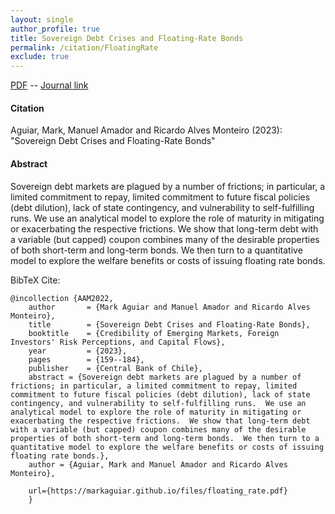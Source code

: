```yaml
---
layout: single 
author_profile: true 
title: Sovereign Debt Crises and Floating-Rate Bonds 
permalink: /citation/FloatingRate
exclude: true
---
```


[PDF](https://markaguiar.github.io/files/floating_rate.pdf) -- [Journal link](https://www.bcentral.cl/documents/33528/4396201/159-184-vol29.pdf/cbbe1119-bf91-525e-8ba4-af7dbf62997e?t=1691708894940)
#### Citation

Aguiar, Mark, Manuel Amador and Ricardo Alves Monteiro (2023): "Sovereign Debt Crises and Floating-Rate Bonds"

#### Abstract

Sovereign debt markets are plagued by a number of frictions; in particular, a limited commitment to repay, limited commitment to future fiscal policies (debt dilution), lack of state contingency, and vulnerability to self-fulfilling runs.  We use an analytical model to explore the role of maturity in mitigating or exacerbating the respective frictions.  We show that long-term debt with a variable (but capped) coupon combines many of the desirable properties of both short-term and long-term bonds.  We then turn to a quantitative model to explore the welfare benefits or costs of issuing floating rate bonds.

BibTeX Cite:

	@incollection {AAM2022,
		author       = {Mark Aguiar and Manuel Amador and Ricardo Alves Monteiro},
		title        = {Sovereign Debt Crises and Floating-Rate Bonds},
		booktitle    = {Credibility of Emerging Markets, Foreign Investors' Risk Perceptions, and Capital Flows},
		year         = {2023},
		pages        = {159--184},
		publisher    = {Central Bank of Chile},
		abstract = {Sovereign debt markets are plagued by a number of frictions; in particular, a limited commitment to repay, limited commitment to future fiscal policies (debt dilution), lack of state contingency, and vulnerability to self-fulfilling runs.  We use an analytical model to explore the role of maturity in mitigating or exacerbating the respective frictions.  We show that long-term debt with a variable (but capped) coupon combines many of the desirable properties of both short-term and long-term bonds.  We then turn to a quantitative model to explore the welfare benefits or costs of issuing floating rate bonds.},
		author = {Aguiar, Mark and Manuel Amador and Ricardo Alves Monteiro},
		
		url={https://markaguiar.github.io/files/floating_rate.pdf}
		}